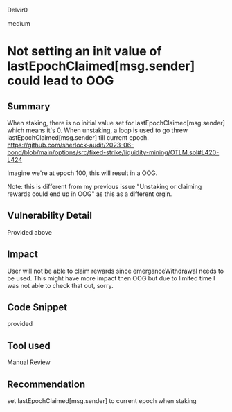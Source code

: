 Delvir0

medium

# Not setting an init value of lastEpochClaimed[msg.sender] could lead to OOG

## Summary
When staking, there is no initial value set for lastEpochClaimed[msg.sender] which means it's 0.
When unstaking, a loop is used to go threw lastEpochClaimed[msg.sender] till current epoch.
https://github.com/sherlock-audit/2023-06-bond/blob/main/options/src/fixed-strike/liquidity-mining/OTLM.sol#L420-L424

Imagine we're at epoch 100, this will result in a OOG.

Note: this is different from my previous issue "Unstaking or claiming rewards could end up in OOG" as this as a different orgin.
## Vulnerability Detail
Provided above
## Impact
User will not be able to claim rewards since emerganceWithdrawal needs to be used. 
This might have more impact then OOG but due to limited time I was not able to check that out, sorry.
## Code Snippet
provided
## Tool used

Manual Review

## Recommendation
set lastEpochClaimed[msg.sender] to current epoch when staking